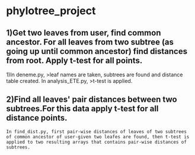 ﻿# phylotree_project

## 1)Get two leaves from user, find common ancestor. For all leaves from two subtree (as going up until common ancestor) find distances from root. Apply t-test for all points.

1)In deneme.py, 
    >leaf names are taken, subtrees are found and distance table created.
  In analysis_ETE.py,
    >t-test is applied.

## 2)Find all leaves' pair distances between two subtrees.For this data apply t-test for all distance points.
    In find_dist.py, first pair-wise distances of leaves of two subtrees of common ancestor of user-given two leafes are found, then t-test is applied to two resulting arrays that contains pair-wise distances of subtrees.
